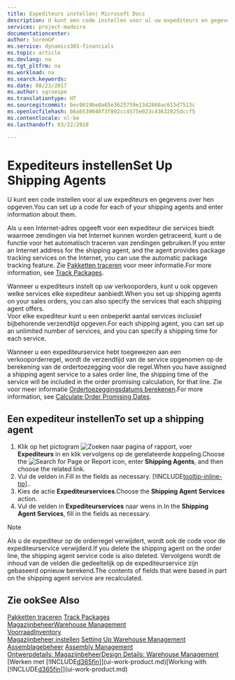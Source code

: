 ```yaml
---
title: Expediteurs instellen| Microsoft Docs
description: U kunt een code instellen voor al uw expediteurs en gegevens over hen opgeven.
services: project-madeira
documentationcenter: 
author: SorenGP
ms.service: dynamics365-financials
ms.topic: article
ms.devlang: na
ms.tgt_pltfrm: na
ms.workload: na
ms.search.keywords: 
ms.date: 08/23/2017
ms.author: sgroespe
ms.translationtype: HT
ms.sourcegitcommit: bec0619be0a65e3625759e13d2866ac615d7513c
ms.openlocfilehash: b6ab539048f3f802cc4575e023c43632025dccf5
ms.contentlocale: nl-be
ms.lasthandoff: 03/22/2018

---
```

# <a name="set-up-shipping-agents"></a><span data-ttu-id="3a497-103">Expediteurs instellen</span><span class="sxs-lookup"><span data-stu-id="3a497-103">Set Up Shipping Agents</span></span>
<span data-ttu-id="3a497-104">U kunt een code instellen voor al uw expediteurs en gegevens over hen opgeven.</span><span class="sxs-lookup"><span data-stu-id="3a497-104">You can set up a code for each of your shipping agents and enter information about them.</span></span>  

<span data-ttu-id="3a497-105">Als u een Internet-adres opgeeft voor een expediteur die services biedt waarmee zendingen via het Internet kunnen worden getraceerd, kunt u de functie voor het automatisch traceren van zendingen gebruiken.</span><span class="sxs-lookup"><span data-stu-id="3a497-105">If you enter an Internet address for the shipping agent, and the agent provides package tracking services on the Internet, you can use the automatic package tracking feature.</span></span> <span data-ttu-id="3a497-106">Zie [Pakketten traceren](sales-how-track-packages.md) voor meer informatie.</span><span class="sxs-lookup"><span data-stu-id="3a497-106">For more information, see [Track Packages](sales-how-track-packages.md).</span></span>

<span data-ttu-id="3a497-107">Wanneer u expediteurs instelt op uw verkooporders, kunt u ook opgeven welke services elke expediteur aanbiedt.</span><span class="sxs-lookup"><span data-stu-id="3a497-107">When you set up shipping agents on your sales orders, you can also specify the services that each shipping agent offers.</span></span>  
<span data-ttu-id="3a497-108">Voor elke expediteur kunt u een onbeperkt aantal services inclusief bijbehorende verzendtijd opgeven.</span><span class="sxs-lookup"><span data-stu-id="3a497-108">For each shipping agent, you can set up an unlimited number of services, and you can specify a shipping time for each service.</span></span>  

<span data-ttu-id="3a497-109">Wanneer u een expediteurservice hebt toegewezen aan een verkooporderregel, wordt de verzendtijd van de service opgenomen op de berekening van de ordertoezegging voor die regel.</span><span class="sxs-lookup"><span data-stu-id="3a497-109">When you have assigned a shipping agent service to a sales order line, the shipping time of the service will be included in the order promising calculation, for that line.</span></span> <span data-ttu-id="3a497-110">Zie voor meer informatie [Ordertoezeggingsdatums berekenen](sales-how-to-calculate-order-promising-dates.md).</span><span class="sxs-lookup"><span data-stu-id="3a497-110">For more information, see [Calculate Order Promising Dates](sales-how-to-calculate-order-promising-dates.md).</span></span>

## <a name="to-set-up-a-shipping-agent"></a><span data-ttu-id="3a497-111">Een expediteur instellen</span><span class="sxs-lookup"><span data-stu-id="3a497-111">To set up a shipping agent</span></span>  
1.  <span data-ttu-id="3a497-112">Klik op het pictogram ![Zoeken naar pagina of rapport](media/ui-search/search_small.png "pictogram Zoeken naar pagina of rapport"), voer **Expediteurs** in en klik vervolgens op de gerelateerde koppeling.</span><span class="sxs-lookup"><span data-stu-id="3a497-112">Choose the ![Search for Page or Report](media/ui-search/search_small.png "Search for Page or Report icon") icon, enter **Shipping Agents**, and then choose the related link.</span></span>  
2.  <span data-ttu-id="3a497-113">Vul de velden in.</span><span class="sxs-lookup"><span data-stu-id="3a497-113">Fill in the fields as necessary.</span></span> [!INCLUDE[tooltip-inline-tip](includes/tooltip-inline-tip_md.md)]<span data-ttu-id="3a497-114">.</span><span class="sxs-lookup"><span data-stu-id="3a497-114">.</span></span>  
3.  <span data-ttu-id="3a497-115">Kies de actie **Expediteurservices**.</span><span class="sxs-lookup"><span data-stu-id="3a497-115">Choose the **Shipping Agent Services** action.</span></span>
4. <span data-ttu-id="3a497-116">Vul de velden in **Expediteurservices** naar wens in.</span><span class="sxs-lookup"><span data-stu-id="3a497-116">In the **Shipping Agent Services**, fill in the fields as necessary.</span></span>

> [!NOTE]  
>  <span data-ttu-id="3a497-117">Als u de expediteur op de orderregel verwijdert, wordt ook de code voor de expediteurservice verwijderd.</span><span class="sxs-lookup"><span data-stu-id="3a497-117">If you delete the shipping agent on the order line, the shipping agent service code is also deleted.</span></span> <span data-ttu-id="3a497-118">Vervolgens wordt de inhoud van de velden die gedeeltelijk op de expediteurservice zijn gebaseerd opnieuw berekend.</span><span class="sxs-lookup"><span data-stu-id="3a497-118">The contents of fields that were based in part on the shipping agent service are recalculated.</span></span>  

## <a name="see-also"></a><span data-ttu-id="3a497-119">Zie ook</span><span class="sxs-lookup"><span data-stu-id="3a497-119">See Also</span></span>
<span data-ttu-id="3a497-120">[Pakketten traceren](sales-how-track-packages.md)  </span><span class="sxs-lookup"><span data-stu-id="3a497-120">[Track Packages](sales-how-track-packages.md)  </span></span>  
[<span data-ttu-id="3a497-121">Magazijnbeheer</span><span class="sxs-lookup"><span data-stu-id="3a497-121">Warehouse Management</span></span>](warehouse-manage-warehouse.md)  
[<span data-ttu-id="3a497-122">Voorraad</span><span class="sxs-lookup"><span data-stu-id="3a497-122">Inventory</span></span>](inventory-manage-inventory.md)  
<span data-ttu-id="3a497-123">[Magazijnbeheer instellen](warehouse-setup-warehouse.md)   </span><span class="sxs-lookup"><span data-stu-id="3a497-123">[Setting Up Warehouse Management](warehouse-setup-warehouse.md)   </span></span>  
<span data-ttu-id="3a497-124">[Assemblagebeheer](assembly-assemble-items.md)  </span><span class="sxs-lookup"><span data-stu-id="3a497-124">[Assembly Management](assembly-assemble-items.md)  </span></span>  
[<span data-ttu-id="3a497-125">Ontwerpdetails: Magazijnbeheer</span><span class="sxs-lookup"><span data-stu-id="3a497-125">Design Details: Warehouse Management</span></span>](design-details-warehouse-management.md)  
<span data-ttu-id="3a497-126">[Werken met [!INCLUDE[d365fin](includes/d365fin_md.md)]](ui-work-product.md)</span><span class="sxs-lookup"><span data-stu-id="3a497-126">[Working with [!INCLUDE[d365fin](includes/d365fin_md.md)]](ui-work-product.md)</span></span>  

